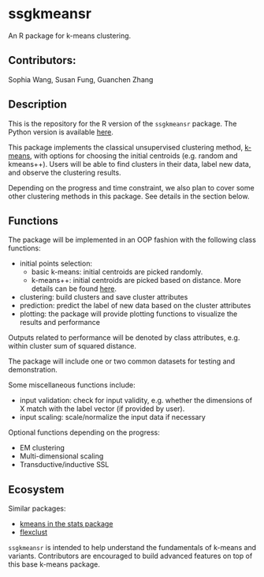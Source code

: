 # ssgkmeansr

An R package for k-means clustering.

## Contributors:

Sophia Wang, Susan Fung, Guanchen Zhang

## Description

This is the repository for the R version of the `ssgkmeansr` package. The Python version is available [here](https://github.com/UBC-MDS/ssg_pymeans).

This package implements the classical unsupervised clustering method, [k-means](https://en.wikipedia.org/wiki/K-means_clustering), with options for choosing the initial centroids (e.g. random and kmeans++). Users will be able to find clusters in their data, label new data, and observe the clustering results.

Depending on the progress and time constraint, we also plan to cover some other clustering methods in this package. See details in the section below.

## Functions

The package will be implemented in an OOP fashion with the following class functions:

- initial points selection:
  -  basic k-means: initial centroids are picked randomly.
  -  k-means++: initial centroids are picked based on distance. More details can be found [here](https://en.wikipedia.org/wiki/K-means%2B%2B).
- clustering: build clusters and save cluster attributes
- prediction: predict the label of new data based on the cluster attributes
- plotting: the package will provide plotting functions to visualize the results and performance

Outputs related to performance will be denoted by class attributes, e.g. within cluster sum of squared distance.

The package will include one or two common datasets for testing and demonstration.

Some miscellaneous functions include:

- input validation: check for input validity, e.g. whether the dimensions of X match with the label vector (if provided by user).
- input scaling: scale/normalize the input data if necessary

Optional functions depending on the progress:

- EM clustering
- Multi-dimensional scaling
- Transductive/inductive SSL

## Ecosystem

Similar packages:

- [kmeans in the stats package](https://stat.ethz.ch/R-manual/R-devel/library/stats/html/kmeans.html)
- [flexclust](https://cran.r-project.org/web/packages/flexclust/flexclust.pdf)

`ssgkmeansr` is intended to help understand the fundamentals of k-means and variants. Contributors are encouraged to build advanced features on top of this base k-means package.

